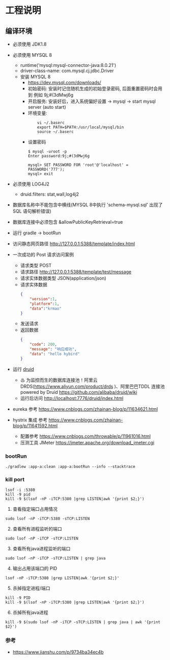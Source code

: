 # 工程说明
## 编译环境
* 必须使用 JDK1.8
* 必须使用 MYSQL 8
    * runtime('mysql:mysql-connector-java:8.0.21')
    * driver-class-name: com.mysql.cj.jdbc.Driver
    * 安装 MYSQL 8
        * https://dev.mysql.com/downloads/
        * 初始密码: 安装时记住随机生成的初始登录密码, 后面重置密码时会用到 例如 9j;#(3dMwj6g
        * 开启服务: 安装好后，进入系统偏好设置 -> mysql -> start mysql server (auto start)
        * 环境变量:
            ```
                vi ~/.baserc
                export PATH=$PATH:/usr/local/mysql/bin
                source ~/.baserc
            ```
        * 设置密码
            ```
            $ mysql -uroot -p
            Enter password:9j;#(3dMwj6g

            mysql> SET PASSWORD FOR 'root'@'localhost' = PASSWORD('777');
            mysql> exit
            ```
* 必须使用 LOG4J2
    * druid.filters: stat,wall,log4j2
* 数据库名称中不能包含中横线(MYSQL 8中执行 'schema-mysql.sql' 出现了 SQL 语句解析错误)
* 数据库连接中必须包含 &allowPublicKeyRetrieval=true
* 运行 gradle -> bootRun
* 访问静态网页路径 http://127.0.0.1:5388/template/index.html
* 一次成功的 Post 请求访问案例
    * 请求类型 POST
    * 请求路径 http://127.0.0.1:5388/template/test/message
    * 请求实体数据类型 JSON(application/json)
    * 请求实体数据
        ```json
        {
            "version":1,
            "platform":1,
            "data":"krmao"
        }
        ```
    * 发送请求
    * 返回数据
        ```json
        {
            "code": 200,
            "message": "响应成功",
            "data": "hello hybird"
        }
        ```
* 运行 [druid](https://github.com/alibaba/druid)
    * ♨ 为监控而生的数据库连接池！阿里云DRDS(https://www.aliyun.com/product/drds )、阿里巴巴TDDL 连接池powered by Druid https://github.com/alibaba/druid/wiki
    * 运行后访问 [http://localhost:7776/druid/index.html](http://localhost:7776/druid/index.html)

* eureka 参考 https://www.cnblogs.com/zhainan-blog/p/11634621.html
* hystrix 集成 参考 https://www.cnblogs.com/zhainan-blog/p/11641592.html
    * 配置参考 https://www.cnblogs.com/throwable/p/11961016.html
    * 压测工具 JMeter https://jmeter.apache.org/download_jmeter.cgi

### bootRun

```shell script
./gradlew :app-a:clean :app-a:bootRun --info --stacktrace
```

### kill port

```shell script
lsof -i :5380
kill -9 pid
kill -9 $(lsof -nP -iTCP:5380 |grep LISTEN|awk '{print $2;}')
```

1. 查看指定端口占用情况

```
sudo lsof -nP -iTCP:5380 -sTCP:LISTEN
```

2. 查看所有进程监听的端口

```
sudo lsof -nP -iTCP -sTCP:LISTEN
```

3. 查看所有java进程监听的端口

```
sudo lsof -nP -iTCP -sTCP:LISTEN | grep java
```

4. 输出占用该端口的 PID

```
lsof -nP -iTCP:5380 |grep LISTEN|awk '{print $2;}'
```

5. 杀掉指定进程/端口

```
kill -9 PID
kill -9 $(lsof -nP -iTCP:5380 |grep LISTEN|awk '{print $2;}')
```

6. 杀掉所有java进程

```
kill -9 $(sudo lsof -nP -iTCP -sTCP:LISTEN | grep java | awk '{print $2}')
```

### 参考

* https://www.jianshu.com/p/9734ba34ec4b
